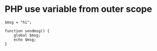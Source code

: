 # PHP use variable from outer scope

	$msg = "hi";

	function sendmsg() {
		global $msg;
		echo $msg;
	}

